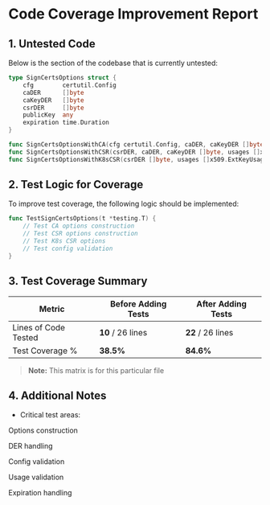
# Code Coverage Improvement Report

## 1. Untested Code

Below is the section of the codebase that is currently untested:

```go
type SignCertsOptions struct {
    cfg        certutil.Config
    caDER      []byte
    caKeyDER   []byte
    csrDER     []byte
    publicKey  any
    expiration time.Duration
}

func SignCertsOptionsWithCA(cfg certutil.Config, caDER, caKeyDER []byte, publicKey any, expiration time.Duration) SignCertsOptions
func SignCertsOptionsWithCSR(csrDER, caDER, caKeyDER []byte, usages []x509.ExtKeyUsage, expiration time.Duration) SignCertsOptions
func SignCertsOptionsWithK8sCSR(csrDER []byte, usages []x509.ExtKeyUsage, expiration time.Duration) SignCertsOptions
```

## 2. Test Logic for Coverage

To improve test coverage, the following logic should be implemented:

```go
func TestSignCertsOptions(t *testing.T) {
    // Test CA options construction
    // Test CSR options construction
    // Test K8s CSR options
    // Test config validation
}
```


## 3. Test Coverage Summary

| Metric            | Before Adding Tests | After Adding Tests |
|------------------|-------------------|------------------|
| Lines of Code Tested | **10** / 26 lines | **22** / 26 lines |
| Test Coverage %   | **38.5%** | **84.6%** |

> **Note:** This matrix is for this particular file

## 4. Additional Notes

- Critical test areas:

Options construction

DER handling

Config validation

Usage validation

Expiration handling